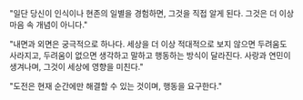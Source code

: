 "일단 당신이 인식이나 현존의 일별을 경험하면, 그것을 직접 알게 된다. 그것은 더 이상 마음 속 개념이 아니다."

"내면과 외면은 궁극적으로 하나다. 세상을 더 이상 적대적으로 보지 않으면 두려움도 사라지고, 두려움이 없으면 생각하고 말하고 행동하는 방식이 달라진다. 사랑과 연민이 생겨나며, 그것이 세상에 영향을 미친다."

"도전은 현재 순간에만 해결할 수 있는 것이며, 행동을 요구한다."